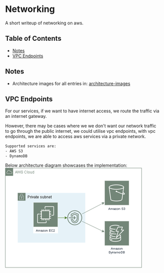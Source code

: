 # Networking

A short writeup of networking on aws.

## Table of Contents
 - [Notes](#notes)
 - [VPC Endpoints](#vpc-endpoints)

## Notes
  - Architecture images for all entries in: [architecture-images](architecture-images/)

## VPC Endpoints
For our services, if we want to have internet access, we route the traffic via an internet gateway. 

However, there may be cases where we we don't want our network traffic to go through the public internet, we could utilise vpc endpoints, with vpc endpoints, we are able to access aws services via a private network.

>> 
    Supported services are:
    - AWS S3
    - DynamoDB

Below architecture diagram showcases the implementation: 
![vpc-endpints-architecture image](architecture-images/vpc-endpints.drawio.png)

